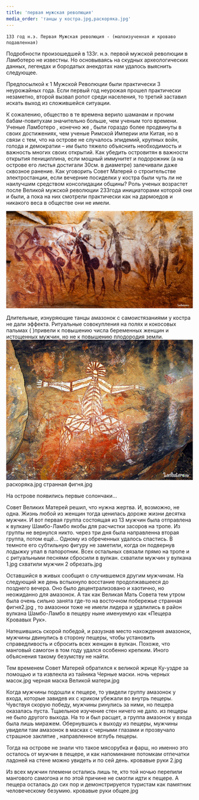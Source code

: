 ```yaml
---
title: 'первая мужская революция'
media_order: 'танцы у костра.jpg,раскоряка.jpg'
---
```


    133 год н.э. Первая Мужская революция - (малоизученная и кроваво подавленная)

Подробности произошедшей в 133г. н.э. первой мужской революции в Ламботеро не известны. Но основываясь на скудных археологических данных, легендах и бородатых анекдотах нам удалось выяснить следующее.

Предпосылкой к 1 Мужской Революции были практически 3 неурожайных года. Если первый год неурожая прошел практически незаметно, второй вызвал ропот среди населения, то третий заставил искать выход из сложившейся ситуации.

К сожалению, общество в те времена верило шаманам и прочим бабам-повитухам значительно больше, чем ученым того времени. Ученые Ламботеро , конечно же , были гораздо более продвинуты в своих достижениях, чем ученые Римской Империи или Китая, но в связи с тем, что на острове не случалось эпидемий, крупных войн, голода и демократии – им было тяжело объяснить необходимость и важность многих своих открытий. Как убедить островитян в важности открытия пенициллина, если мощный иммунитет и подорожник (а на острове его листья достигали 30см. в диаметре) залечивали даже сквозное ранение. Как уговорить Совет Матерей о строительстве электростанции, если вечерние посиделки у костра были чуть ли не наилучшим средством консолидации общины? Роль ученых возрастет после Великой мужской революции 233года инициаторами которой они и были, а пока на них смотрели практически как на дармоедов и никакого веса в обществе они не имели.

![](%D1%82%D0%B0%D0%BD%D1%86%D1%8B%20%D1%83%20%D0%BA%D0%BE%D1%81%D1%82%D1%80%D0%B0.jpg)

Длительные, изнуряющие танцы амазонок с самоистязаниями у костра не дали эффекта. Ритуальные совокупления на полях и кокосовых пальмах ( )привели к повышению числа беременных женщин и истощенных мужчин, но не к повышению плодородия земли.
![](%D1%80%D0%B0%D1%81%D0%BA%D0%BE%D1%80%D1%8F%D0%BA%D0%B0.jpg)раскоряка.jpg
странная фигня.jpg

На острове появились первые солончаки…

Совет Великих Матерей решил, что нужна жертва. И, возможно, не одна. Жизнь любой из женщин тогда ценилась дороже жизни десятка мужчин. И вот первая группа состоящая из 13 мужчин была отправлена к вулкану Шамбо-Ламбо якобы для расчистки засоров на тропе. Из группы не вернулся никто. через три дня была направленна вторая группа, потом ещё… Одному из обреченных удалось спастись. В темноте его субтильную фигуру не заметили, когда он подвернув лодыжку упал в папоротник. Всех остальных связали прямо на тропе и с ритуальными песнями сбросили в вулкан.
схватили мужчин у вулкана 1.jpg
схватили мужчин 2 обрезать.jpg


Оставшийся в живых сообщил о случившемся другим мужчинам. На следующий же день вспыхнуло восстание продолжавшееся до позднего вечера. Оно было децентрализовано и хаотично, но неожиданно для амазонок. А так как Великая Мать Совета тем утром была очень сильно занята где-то на восточном побережье странная фигня2.jpg
, то амазонки тоже не имели лидера и удалились в район вулкана Шамбо-Ламбо в пещеру ныне именуемую как «Пещера Кровавых Рук».

Натешившись скорой победой, и разузнав место нахождения амазонок, мужчины двинулись в сторону пещеры, чтобы установить справедливость и сбросить всех женщин в вулкан. Похоже, что манговый самогон в том году удался особенно крепким. Иного объяснения такому безумству не найти.

Тем временем Совет Матерей обратился к великой жрице Ку-уздре за помощью и та извлекла из тайника Черные маски.
ночь черных масок.jpg
черная маска Великой матери.jpg


Когда мужчины подошли к пещере, то увидели группу амазонок у входа, которые завидев их с криком убежали во внутрь пещеры. Чувствуя скорую победу, мужчины ринулись за ними, но пещера оказалась пуста. Тщаельное изучение стен ничего не дало. из пещеры не было другого выхода. На то и был расщет, а группа амазонок у входа была лишь миражем. Обернувшись к выходу из пещеры, мужчины увидели там амазонок в масках с черными глазами и прозвучало страшное заклятие , направленное вглубь пещеры.

Тогда на острове не знали что такое мясорубка и фарш, но именно это осталось от мужчин в пещере, и как напоминание потомкам отпечатки ладоней на стене можно увидеть и по сей день.
кровавые руки 2.jpg


Из всех мужчин племени остались лишь те, кто той ночью перепили мангового самогона и по этой причине не смогли идти к пещере. А пещера осталась до сих пор и демонстрируется туристам как памятник человеческому безумию.
кровавые руки общее.jpg 